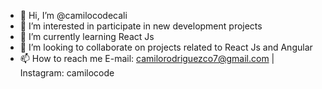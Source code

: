 - 👋 Hi, I’m @camilocodecali
- 👀 I’m interested in participate in new development projects
- 🌱 I’m currently learning React Js
- 💞️ I’m looking to collaborate on projects related to React Js and Angular
- 📫 How to reach me E-mail: camilorodriguezco7@gmail.com | Instagram: camilocode

<!---
camilocodecali/camilocodecali is a ✨ special ✨ repository because its `README.md` (this file) appears on your GitHub profile.
You can click the Preview link to take a look at your changes.
--->
